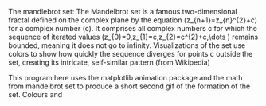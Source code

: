The mandlebrot set: 
The Mandelbrot set is a famous two-dimensional fractal defined on the complex plane by the equation \(z_{n+1}=z_{n}^{2}+c\) for a complex number \(c\). It comprises all complex numbers c for which the sequence of iterated values \(z_{0}=0,z_{1}=c,z_{2}=c^{2}+c,\dots \) remains bounded, meaning it does not go to infinity. Visualizations of the set use colors to show how quickly the sequence diverges for points c outside the set, creating its intricate, self-similar pattern
(from Wikipedia)

This program here uses the matplotlib animation package and the math from mandelbrot set to produce a short second gif of the formation of the set. Colours and 
